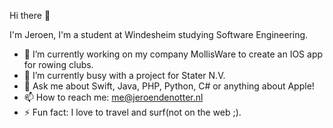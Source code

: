 Hi there 👋 

I'm Jeroen, I'm a student at Windesheim studying Software Engineering.

- 🔭 I’m currently working on my company MollisWare to create an IOS app for rowing clubs.
- 🌱 I’m currently busy with a project for Stater N.V.
- 💬 Ask me about Swift, Java, PHP, Python, C# or anything about Apple!
- 📫 How to reach me: me@jeroendenotter.nl
- ⚡ Fun fact: I love to travel and surf(not on the web ;).
